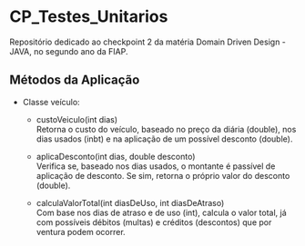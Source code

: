 # CP_Testes_Unitarios

Repositório dedicado ao checkpoint 2 da matéria Domain Driven Design - JAVA, no segundo ano da FIAP.

## Métodos da Aplicação

  - Classe veículo:

    - custoVeiculo(int dias)   
        Retorna o custo do veículo, baseado no preço da diária (double), nos dias usados (inbt) e na aplicação de um possível desconto (double).

    - aplicaDesconto(int dias, double desconto)  
        Verifica se, baseado nos dias usados, o montante é passível de aplicação de desconto. Se sim, retorna o próprio valor do desconto (double).

    - calculaValorTotal(int diasDeUso, int diasDeAtraso)  
        Com base nos dias de atraso e de uso (int), calcula o valor total, já com possíveis débitos (multas) e créditos (descontos) que por ventura podem ocorrer.
